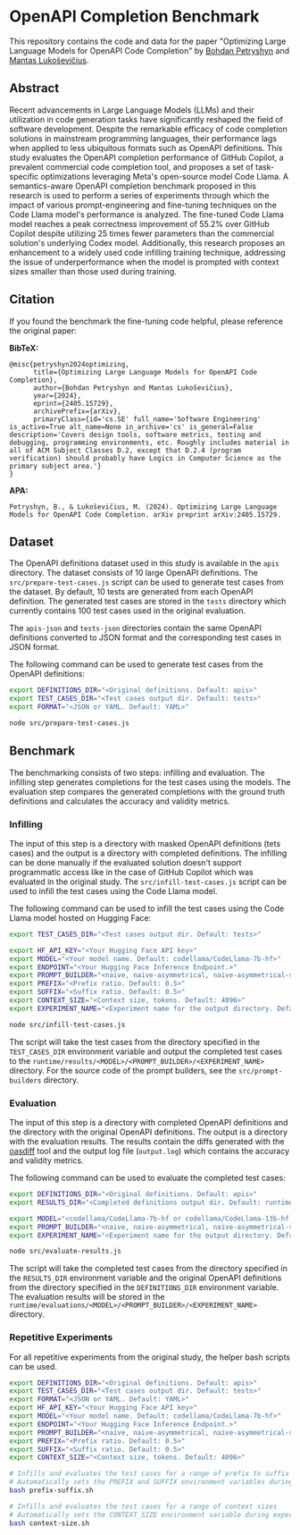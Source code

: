# OpenAPI Completion Benchmark

This repository contains the code and data for the paper "Optimizing Large Language Models for OpenAPI Code Completion" by [Bohdan Petryshyn](https://orcid.org/0009-0003-4030-4842) and [Mantas Lukoševičius](https://orcid.org/0000-0001-7963-285X).

## Abstract

Recent advancements in Large Language Models (LLMs) and their utilization in code generation tasks have significantly reshaped the field of software development. Despite the remarkable efficacy of code completion solutions in mainstream programming languages, their performance lags when applied to less ubiquitous formats such as OpenAPI definitions. This study evaluates the OpenAPI completion performance of GitHub Copilot, a prevalent commercial code completion tool, and proposes a set of task-specific optimizations leveraging Meta's open-source model Code Llama. A semantics-aware OpenAPI completion benchmark proposed in this research is used to perform a series of experiments through which the impact of various prompt-engineering and fine-tuning techniques on the Code Llama model's performance is analyzed. The fine-tuned Code Llama model reaches a peak correctness improvement of 55.2% over GitHub Copilot despite utilizing 25 times fewer parameters than the commercial solution's underlying Codex model. Additionally, this research proposes an enhancement to a widely used code infilling training technique, addressing the issue of underperformance when the model is prompted with context sizes smaller than those used during training.

## Citation

If you found the benchmark the fine-tuning code helpful, please reference the original paper:

**BibTeX:**

```
@misc{petryshyn2024optimizing,
      title={Optimizing Large Language Models for OpenAPI Code Completion}, 
      author={Bohdan Petryshyn and Mantas Lukoševičius},
      year={2024},
      eprint={2405.15729},
      archivePrefix={arXiv},
      primaryClass={id='cs.SE' full_name='Software Engineering' is_active=True alt_name=None in_archive='cs' is_general=False description='Covers design tools, software metrics, testing and debugging, programming environments, etc. Roughly includes material in all of ACM Subject Classes D.2, except that D.2.4 (program verification) should probably have Logics in Computer Science as the primary subject area.'}
}
```

**APA:**

```
Petryshyn, B., & Lukoševičius, M. (2024). Optimizing Large Language Models for OpenAPI Code Completion. arXiv preprint arXiv:2405.15729.
```

## Dataset

The OpenAPI definitions dataset used in this study is available in the `apis` directory. The dataset consists of 10 large OpenAPI definitions. The `src/prepare-test-cases.js` script can be used to generate test cases from the dataset. By default, 10 tests are generated from each OpenAPI definition. The generated test cases are stored in the `tests` directory which currently contains 100 test cases used in the original evaluation.

The `apis-json` and `tests-json` directories contain the same OpenAPI definitions converted to JSON format and the corresponding test cases in JSON format.

The following command can be used to generate test cases from the OpenAPI definitions:

```bash
export DEFINITIONS_DIR="<Original definitions. Default: apis>"
export TEST_CASES_DIR="<Test cases output dir. Default: tests>"
export FORMAT="<JSON or YAML. Default: YAML>"

node src/prepare-test-cases.js
```

## Benchmark

The benchmarking consists of two steps: infilling and evaluation. The infilling step generates completions for the test cases using the models. The evaluation step compares the generated completions with the ground truth definitions and calculates the accuracy and validity metrics.

### Infilling

The input of this step is a directory with masked OpenAPI definitions (tets cases) and the output is a directory with completed definitions. The infilling can be done manually if the evaluated solution doesn't support programmatic access like in the case of GitHub Copilot which was evaluated in the original study. The `src/infill-test-cases.js` script can be used to infill the test cases using the Code Llama model.

The following command can be used to infill the test cases using the Code Llama model hosted on Hugging Face:

```bash
export TEST_CASES_DIR="<Test cases output dir. Default: tests>"

export HF_API_KEY="<Your Hugging Face API key>"
export MODEL="<Your model name. Default: codellama/CodeLlama-7b-hf>"
export ENDPOINT="<Your Hugging Face Inference Endpoint.>"
export PROMPT_BUILDER="<naive, naive-asymmetrical, naive-asymmetrical-spm, or with-components. Default: naive>"
export PREFIX="<Prefix ratio. Default: 0.5>"
export SUFFIX="<Suffix ratio. Default: 0.5>"
export CONTEXT_SIZE="<Context size, tokens. Default: 4096>"
export EXPERIMENT_NAME="<Experiment name for the output directory. Default: current timestamp>"

node src/infill-test-cases.js
```

The script will take the test cases from the directory specified in the `TEST_CASES_DIR` environment variable and output the completed test cases to the `runtime/results/<MODEL>/<PROMPT_BUILDER>/<EXPERIMENT_NAME>` directory. For the source code of the prompt builders, see the `src/prompt-builders` directory.

### Evaluation

The input of this step is a directory with completed OpenAPI definitions and the directory with the original OpenAPI definitions. The output is a directory with the evaluation results. The results contain the diffs generated with the [oasdiff](https://github.com/Tufin/oasdiff) tool and the output log file (`output.log`) which contains the accuracy and validity metrics.

The following command can be used to evaluate the completed test cases:

```bash
export DEFINITIONS_DIR="<Original definitions. Default: apis>"
export RESULTS_DIR="<Completed definitions output dir. Default: runtime/results>"

export MODEL="<codellama/CodeLlama-7b-hf or codellama/CodeLlama-13b-hf. Default: codellama/CodeLlama-7b-hf>"
export PROMPT_BUILDER="<naive, naive-asymmetrical, naive-asymmetrical-spm, or with-components. Default: naive>"
export EXPERIMENT_NAME="<Experiment name for the output directory. Default: current timestamp>"

node src/evaluate-results.js
```

The script will take the completed test cases from the directory specified in the `RESULTS_DIR` environment variable and the original OpenAPI definitions from the directory specified in the `DEFINITIONS_DIR` environment variable. The evaluation results will be stored in the `runtime/evaluations/<MODEL>/<PROMPT_BUILDER>/<EXPERIMENT_NAME>` directory.

### Repetitive Experiments

For all repetitive experiments from the original study, the helper bash scripts can be used.

```bash
export DEFINITIONS_DIR="<Original definitions. Default: apis>"
export TEST_CASES_DIR="<Test cases output dir. Default: tests>"
export FORMAT="<JSON or YAML. Default: YAML>"
export HF_API_KEY="<Your Hugging Face API key>"
export MODEL="<Your model name. Default: codellama/CodeLlama-7b-hf>"
export ENDPOINT="<Your Hugging Face Inference Endpoint.>"
export PROMPT_BUILDER="<naive, naive-asymmetrical, naive-asymmetrical-spm, or with-components. Default: naive>"
export PREFIX="<Prefix ratio. Default: 0.5>"
export SUFFIX="<Suffix ratio. Default: 0.5>"
export CONTEXT_SIZE="<Context size, tokens. Default: 4096>"

# Infills and evaluates the test cases for a range of prefix to suffix ratios
# Automatically sets the PREFIX and SUFFIX environment variables during experiments
bash prefix-suffix.sh

# Infills and evaluates the test cases for a range of context sizes
# Automatically sets the CONTEXT_SIZE environment variable during experiments
bash context-size.sh
```
